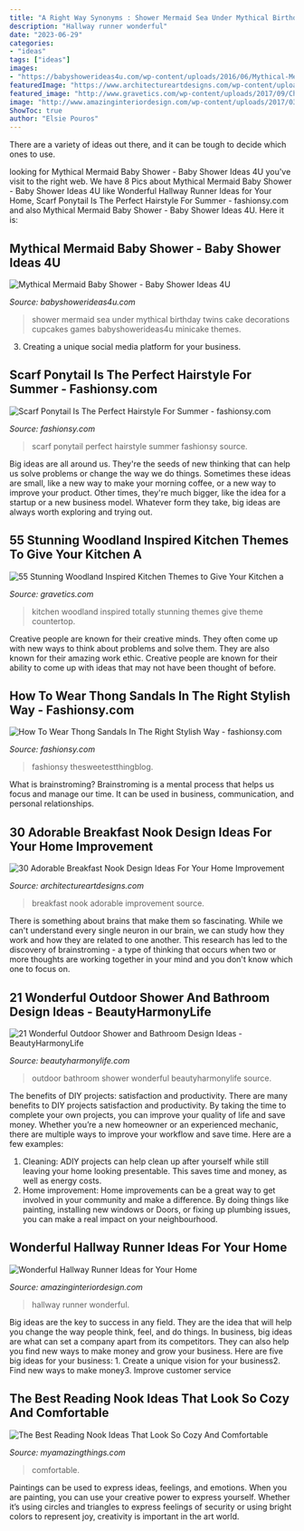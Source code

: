 ```yaml
---
title: "A Right Way Synonyms : Shower Mermaid Sea Under Mythical Birthday Twins Cake Decorations Cupcakes Games Babyshowerideas4u Minicake Themes"
description: "Hallway runner wonderful"
date: "2023-06-29"
categories:
- "ideas"
tags: ["ideas"]
images:
- "https://babyshowerideas4u.com/wp-content/uploads/2016/06/Mythical-Mermaid-Baby-Shower-Minicake.jpg"
featuredImage: "https://www.architectureartdesigns.com/wp-content/uploads/2013/10/202-630x630.jpg"
featured_image: "http://www.gravetics.com/wp-content/uploads/2017/09/Charming-White-Kitchen-with-Countertop-Made-Of-Reclaimed-Wood.jpg"
image: "http://www.amazinginteriordesign.com/wp-content/uploads/2017/03/wonderful-hallway-runner-ideas-for-your-home-3.jpg"
ShowToc: true
author: "Elsie Pouros"
---
```



There are a variety of ideas out there, and it can be tough to decide which ones to use.

	

		
looking for Mythical Mermaid Baby Shower - Baby Shower Ideas 4U you've visit to the right web. We have 8 Pics about Mythical Mermaid Baby Shower - Baby Shower Ideas 4U like Wonderful Hallway Runner Ideas for Your Home, Scarf Ponytail Is The Perfect Hairstyle For Summer - fashionsy.com and also Mythical Mermaid Baby Shower - Baby Shower Ideas 4U. Here it is:
		
    
## Mythical Mermaid Baby Shower - Baby Shower Ideas 4U

<img loading=lazy src="https://babyshowerideas4u.com/wp-content/uploads/2016/06/Mythical-Mermaid-Baby-Shower-Minicake.jpg" onerror="this.onerror=null;this.src='https://tse4.mm.bing.net/th?id=OIP.OKcwEg-rabRIneIsWmuEkgHaJ0&amp;pid=15.1';" alt="Mythical Mermaid Baby Shower - Baby Shower Ideas 4U">

_Source: babyshowerideas4u.com_

>shower mermaid sea under mythical birthday twins cake decorations cupcakes games babyshowerideas4u minicake themes. 

	

3. Creating a unique social media platform for your business.

    
## Scarf Ponytail Is The Perfect Hairstyle For Summer - Fashionsy.com

<img loading=lazy src="https://fashionsy.com/wp-content/uploads/2018/06/scarf-ponytail-2-.jpg" onerror="this.onerror=null;this.src='https://tse3.mm.bing.net/th?id=OIP.k5c_i-N6sJeGfG0Q9EOYawHaLH&amp;pid=15.1';" alt="Scarf Ponytail Is The Perfect Hairstyle For Summer - fashionsy.com">

_Source: fashionsy.com_

>scarf ponytail perfect hairstyle summer fashionsy source. 

	

Big ideas are all around us. They're the seeds of new thinking that can help us solve problems or change the way we do things. Sometimes these ideas are small, like a new way to make your morning coffee, or a new way to improve your product. Other times, they're much bigger, like the idea for a startup or a new business model. Whatever form they take, big ideas are always worth exploring and trying out.

    
## 55 Stunning Woodland Inspired Kitchen Themes To Give Your Kitchen A

<img loading=lazy src="http://www.gravetics.com/wp-content/uploads/2017/09/Charming-White-Kitchen-with-Countertop-Made-Of-Reclaimed-Wood.jpg" onerror="this.onerror=null;this.src='https://tse4.mm.bing.net/th?id=OIP.y9AMe_evb7vZmQ2pIM3p5gHaIK&amp;pid=15.1';" alt="55 Stunning Woodland Inspired Kitchen Themes to Give Your Kitchen a">

_Source: gravetics.com_

>kitchen woodland inspired totally stunning themes give theme countertop. 

	

Creative people are known for their creative minds. They often come up with new ways to think about problems and solve them. They are also known for their amazing work ethic. Creative people are known for their ability to come up with ideas that may not have been thought of before.

    
## How To Wear Thong Sandals In The Right Stylish Way - Fashionsy.com

<img loading=lazy src="https://fashionsy.com/wp-content/uploads/2016/07/the-sweetest-thing-blog-emily-gemma-nude-valentino-sandals-rockstud-best-little-black-dress-brixton-straw-hat-black-and-white-straw-beach-bag-gold-oversized-monogram-necklace-7-630x1015.jpg" onerror="this.onerror=null;this.src='https://tse3.mm.bing.net/th?id=OIP.-bW-crfgtdjhA-4bzEh_IwHaL7&amp;pid=15.1';" alt="How To Wear Thong Sandals In The Right Stylish Way - fashionsy.com">

_Source: fashionsy.com_

>fashionsy thesweetestthingblog. 

	

What is brainstroming? Brainstroming is a mental process that helps us focus and manage our time. It can be used in business, communication, and personal relationships.

    
## 30 Adorable Breakfast Nook Design Ideas For Your Home Improvement

<img loading=lazy src="https://www.architectureartdesigns.com/wp-content/uploads/2013/10/202-630x630.jpg" onerror="this.onerror=null;this.src='https://tse2.mm.bing.net/th?id=OIP.aPEDe3tXU6zyIFVUnOIwIQHaHa&amp;pid=15.1';" alt="30 Adorable Breakfast Nook Design Ideas For Your Home Improvement">

_Source: architectureartdesigns.com_

>breakfast nook adorable improvement source. 

	

There is something about brains that make them so fascinating. While we can't understand every single neuron in our brain, we can study how they work and how they are related to one another. This research has led to the discovery of brainstroming - a type of thinking that occurs when two or more thoughts are working together in your mind and you don't know which one to focus on.

    
## 21 Wonderful Outdoor Shower And Bathroom Design Ideas - BeautyHarmonyLife

<img loading=lazy src="https://beautyharmonylife.com/wp-content/uploads/2013/10/tumblr_lt69ybK2qT1qh8c0xo1_400.jpg" onerror="this.onerror=null;this.src='https://tse1.mm.bing.net/th?id=OIP.ENBqo0FInImbLcdjXNHNhQHaLJ&amp;pid=15.1';" alt="21 Wonderful Outdoor Shower and Bathroom Design Ideas - BeautyHarmonyLife">

_Source: beautyharmonylife.com_

>outdoor bathroom shower wonderful beautyharmonylife source. 

	

The benefits of DIY projects: satisfaction and productivity.
There are many benefits to DIY projects satisfaction and productivity. By taking the time to complete your own projects, you can improve your quality of life and save money. Whether you’re a new homeowner or an experienced mechanic, there are multiple ways to improve your workflow and save time. Here are a few examples: 
1. Cleaning: ADIY projects can help clean up after yourself while still leaving your home looking presentable. This saves time and money, as well as energy costs. 
2. Home improvement: Home improvements can be a great way to get involved in your community and make a difference. By doing things like painting, installing new windows or Doors, or fixing up plumbing issues, you can make a real impact on your neighbourhood. 

    
## Wonderful Hallway Runner Ideas For Your Home

<img loading=lazy src="http://www.amazinginteriordesign.com/wp-content/uploads/2017/03/wonderful-hallway-runner-ideas-for-your-home-3.jpg" onerror="this.onerror=null;this.src='https://tse3.mm.bing.net/th?id=OIP.e6Y2PcLU489vQjw2PpP3EAHaLE&amp;pid=15.1';" alt="Wonderful Hallway Runner Ideas for Your Home">

_Source: amazinginteriordesign.com_

>hallway runner wonderful. 

	

Big ideas are the key to success in any field. They are the idea that will help you change the way people think, feel, and do things. In business, big ideas are what can set a company apart from its competitors. They can also help you find new ways to make money and grow your business. Here are five big ideas for your business: 1. Create a unique vision for your business2. Find new ways to make money3. Improve customer service
    
## The Best Reading Nook Ideas That Look So Cozy And Comfortable

<img loading=lazy src="https://myamazingthings.com/wp-content/uploads/2017/08/reading-nook-1.jpg" onerror="this.onerror=null;this.src='https://tse4.mm.bing.net/th?id=OIP.JD1wRUfK2Ii-OrY7kW0nCAHaLJ&amp;pid=15.1';" alt="The Best Reading Nook Ideas That Look So Cozy And Comfortable">

_Source: myamazingthings.com_

>comfortable. 

	

Paintings can be used to express ideas, feelings, and emotions.
When you are painting, you can use your creative power to express yourself. Whether it’s using circles and triangles to express feelings of security or using bright colors to represent joy, creativity is important in the art world.

